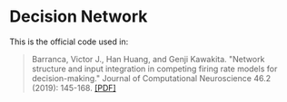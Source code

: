 # Decision Network

This is the official code used in:

> Barranca, Victor J., Han Huang, and Genji Kawakita. "Network structure and input integration in competing firing rate models for decision-making." Journal of Computational Neuroscience 46.2 (2019): 145-168. 
> [[PDF]](https://par.nsf.gov/servlets/purl/10084874)
